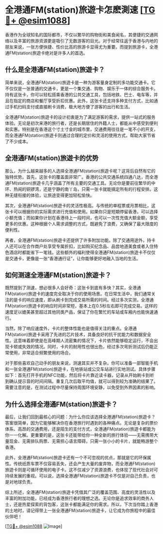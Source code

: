 # 全港通FM(station)旅遊卡怎麽測速 [[TG💪+ @esim1088](https://t.me/s/esim1088)]

香港作为全球知名的国际都市，不仅以繁华的购物街和美食闻名，其便捷的交通网络以及丰富的旅游资源更是吸引了无数游客的目光。对于经常往返于香港与内地的朋友来说，一张方便快捷、性价比高的旅游卡显得尤为重要。而提到旅游卡，全港通FM(station)旅遊卡绝对是许多人的首选。

## 什么是全港通FM(station)旅遊卡？

简单来说，全港通FM(station)旅遊卡是一种为游客量身定制的多功能交通卡。它不仅仅是一张普通的交通卡，更是一个集交通、购物、娱乐于一体的综合服务卡。持有这张卡，你可以轻松搭乘香港的公共交通工具，包括地铁、巴士、电车等，并且在指定的商店和餐厅享受折扣优惠。此外，这张卡还支持多种支付方式，比如通过手机扫码支付或直接刷卡消费，极大地方便了游客的出行和生活。

全港通FM(station)旅遊卡的设计初衷是为了满足游客的需求，提供一站式的服务体验。无论是初次来港的旅行者，还是长期居住的外籍人士，都能从中感受到便利和实惠。特别是在香港这个寸土寸金的城市里，交通费用往往是一笔不小的开支，而全港通FM(station)旅遊卡则通过合理的定价和灵活的使用方式，帮助大家节省了不少成本。

## 全港通FM(station)旅遊卡的优势

那么，为什么越来越多的人选择全港通FM(station)旅遊卡呢？这背后自然有它的独特优势。首先，这张卡的覆盖面非常广。香港的公共交通系统四通八达，而全港通FM(station)旅遊卡几乎涵盖了所有主要的交通工具。无论你是要前往繁华的中环、热闹的铜锣湾，还是宁静的南丫岛，只需一张卡就能搞定所有的行程安排。这种无缝衔接的体验，让旅途变得更加轻松愉快。

其次，全港通FM(station)旅遊卡的灵活性极高。与传统的单程票或月票相比，这张卡可以根据你的实际需求进行充值和使用。如果你只是短期停留香港，可以选择小额充值；而如果你计划在香港待上一段时间，也可以一次性充值大额金额，享受更多的优惠。这种根据个人需求调整的方式，既避免了浪费，又确保了最大限度的便利性。

再者，全港通FM(station)旅遊卡还提供了许多附加功能。除了交通用途外，持卡人还可以在合作商户处享受专属折扣，比如购买纪念品、品尝地道美食或者入住特色酒店时都能省下一笔钱。这些额外的福利使得全港通FM(station)旅遊卡不仅仅是交通卡，更像是一张“香港通行证”，让你能够更好地融入当地的生活。

## 如何测速全港通FM(station)旅遊卡？

既然提到了测速，想必很多人会好奇：这张卡到底有多快？其实，全港通FM(station)旅遊卡的速度完全取决于你的使用场景。在日常生活中，我们通常关注的是卡的响应速度，即从刷卡到完成交易所需的时间。经过多次实测，全港通FM(station)旅遊卡的响应时间非常短，基本上在0.5秒左右即可完成交易。这样的速度足以媲美甚至超过其他同类产品，保证了你在繁忙的车站或车厢内也能快速通行。

当然，除了响应速度外，卡片的整体性能也是值得关注的重点。全港通FM(station)旅遊卡采用了先进的芯片技术，具备良好的抗干扰能力和数据安全性。这意味着即使是在高峰期人流密集的情况下，卡片依然能够稳定运行，不会出现卡顿或失效的情况。同时，卡片的耐用性也很出色，经过多次弯折测试后仍能正常使用，非常适合频繁使用的场合。

对于那些喜欢自己动手的朋友来说，测速其实并不复杂。你可以准备一部智能手机和一张全港通FM(station)旅遊卡，在地铁站或公交车站进行实地测试。具体步骤如下：首先打开手机的NFC功能，然后将卡片靠近读卡器，记录从开始刷卡到听到确认提示音的时间间隔。重复几次后取平均值，就可以得到较为准确的结果了。需要注意的是，在测试过程中尽量保持周围环境安静，以免受到外界因素的影响。

## 为什么选择全港通FM(station)旅遊卡？

最后，让我们回到最核心的问题：为什么你应该选择全港通FM(station)旅遊卡？答案很简单，因为它能够解决你在香港旅行时遇到的各种痛点。无论是复杂的票价体系、高昂的交通费用，还是陌生的支付方式，全港通FM(station)旅遊卡都能为你一一化解。更重要的是，这张卡还能带给你一种全新的旅行体验——无需携带大量现金、无需排队购票、无需担心语言障碍，只需一张小小的卡片，就能畅游整个香港。

此外，全港通FM(station)旅遊卡还有一个不可忽视的优点，那就是它的环保属性。传统纸质车票不仅容易丢失，还会产生大量的废弃物，而全港通FM(station)旅遊卡则是可循环使用的电子卡。这不仅减少了资源浪费，也体现了现代社会对可持续发展的重视。可以说，选择全港通FM(station)旅遊卡不仅是对自己负责，也是对地球负责。

综上所述，全港通FM(station)旅遊卡凭借其广泛的覆盖范围、高度的灵活性以及丰富的附加功能，已经成为香港旅行者的理想之选。无论你是追求效率的商务人士，还是热爱探索的背包客，这张卡都能满足你的需求。所以，下次当你踏上香港的土地时，请记得带上一张全港通FM(station)旅遊卡，让它成为你旅程中的最佳伙伴吧！

[[TG💪+ @esim1088](https://t.me/s/esim1088) ![Image](https://i.postimg.cc/4NQfJmqS/Snipaste-2025-05-13-00-14-12.png)]